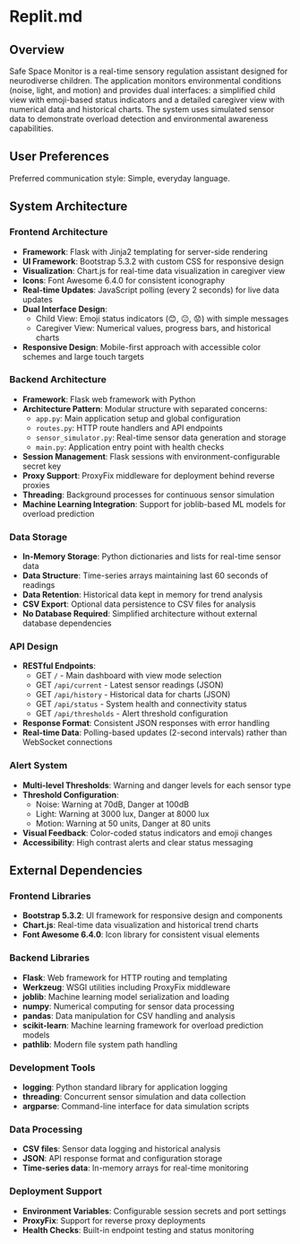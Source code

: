 # Replit.md

## Overview

Safe Space Monitor is a real-time sensory regulation assistant designed for neurodiverse children. The application monitors environmental conditions (noise, light, and motion) and provides dual interfaces: a simplified child view with emoji-based status indicators and a detailed caregiver view with numerical data and historical charts. The system uses simulated sensor data to demonstrate overload detection and environmental awareness capabilities.

## User Preferences

Preferred communication style: Simple, everyday language.

## System Architecture

### Frontend Architecture
- **Framework**: Flask with Jinja2 templating for server-side rendering
- **UI Framework**: Bootstrap 5.3.2 with custom CSS for responsive design
- **Visualization**: Chart.js for real-time data visualization in caregiver view
- **Icons**: Font Awesome 6.4.0 for consistent iconography
- **Real-time Updates**: JavaScript polling (every 2 seconds) for live data updates
- **Dual Interface Design**: 
  - Child View: Emoji status indicators (😊, 😐, 😟) with simple messages
  - Caregiver View: Numerical values, progress bars, and historical charts
- **Responsive Design**: Mobile-first approach with accessible color schemes and large touch targets

### Backend Architecture
- **Framework**: Flask web framework with Python
- **Architecture Pattern**: Modular structure with separated concerns:
  - `app.py`: Main application setup and global configuration
  - `routes.py`: HTTP route handlers and API endpoints
  - `sensor_simulator.py`: Real-time sensor data generation and storage
  - `main.py`: Application entry point with health checks
- **Session Management**: Flask sessions with environment-configurable secret key
- **Proxy Support**: ProxyFix middleware for deployment behind reverse proxies
- **Threading**: Background processes for continuous sensor simulation
- **Machine Learning Integration**: Support for joblib-based ML models for overload prediction

### Data Storage
- **In-Memory Storage**: Python dictionaries and lists for real-time sensor data
- **Data Structure**: Time-series arrays maintaining last 60 seconds of readings
- **Data Retention**: Historical data kept in memory for trend analysis
- **CSV Export**: Optional data persistence to CSV files for analysis
- **No Database Required**: Simplified architecture without external database dependencies

### API Design
- **RESTful Endpoints**:
  - GET `/` - Main dashboard with view mode selection
  - GET `/api/current` - Latest sensor readings (JSON)
  - GET `/api/history` - Historical data for charts (JSON)
  - GET `/api/status` - System health and connectivity status
  - GET `/api/thresholds` - Alert threshold configuration
- **Response Format**: Consistent JSON responses with error handling
- **Real-time Data**: Polling-based updates (2-second intervals) rather than WebSocket connections

### Alert System
- **Multi-level Thresholds**: Warning and danger levels for each sensor type
- **Threshold Configuration**:
  - Noise: Warning at 70dB, Danger at 100dB
  - Light: Warning at 3000 lux, Danger at 8000 lux
  - Motion: Warning at 50 units, Danger at 80 units
- **Visual Feedback**: Color-coded status indicators and emoji changes
- **Accessibility**: High contrast alerts and clear status messaging

## External Dependencies

### Frontend Libraries
- **Bootstrap 5.3.2**: UI framework for responsive design and components
- **Chart.js**: Real-time data visualization and historical trend charts
- **Font Awesome 6.4.0**: Icon library for consistent visual elements

### Backend Libraries
- **Flask**: Web framework for HTTP routing and templating
- **Werkzeug**: WSGI utilities including ProxyFix middleware
- **joblib**: Machine learning model serialization and loading
- **numpy**: Numerical computing for sensor data processing
- **pandas**: Data manipulation for CSV handling and analysis
- **scikit-learn**: Machine learning framework for overload prediction models
- **pathlib**: Modern file system path handling

### Development Tools
- **logging**: Python standard library for application logging
- **threading**: Concurrent sensor simulation and data collection
- **argparse**: Command-line interface for data simulation scripts

### Data Processing
- **CSV files**: Sensor data logging and historical analysis
- **JSON**: API response format and configuration storage
- **Time-series data**: In-memory arrays for real-time monitoring

### Deployment Support
- **Environment Variables**: Configurable session secrets and port settings
- **ProxyFix**: Support for reverse proxy deployments
- **Health Checks**: Built-in endpoint testing and status monitoring